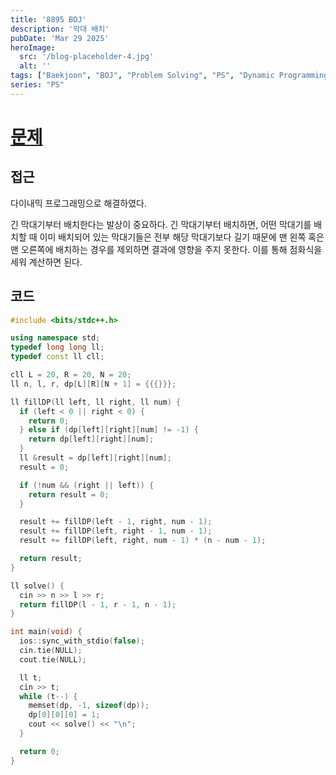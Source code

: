 ```yaml
---
title: '8895 BOJ'
description: '막대 배치'
pubDate: 'Mar 29 2025'
heroImage:
  src: '/blog-placeholder-4.jpg'
  alt: ''
tags: ["Baekjoon", "BOJ", "Problem Solving", "PS", "Dynamic Programming", "DP"]
series: "PS"
---
```


# [문제](https://www.acmicpc.net/problem/8895)

## 접근

다이내믹 프로그래밍으로 해결하였다.

긴 막대기부터 배치한다는 발상이 중요하다.
긴 막대기부터 배치하면, 어떤 막대기를 배치할 때 이미 배치되어 있는 막대기들은 전부 해당 막대기보다 길기 때문에
맨 왼쪽 혹은 맨 오른쪽에 배치하는 경우를 제외하면 결과에 영향을 주지 못한다.
이를 통해 점화식을 세워 계산하면 된다.

## 코드

```c++
#include <bits/stdc++.h>

using namespace std;
typedef long long ll;
typedef const ll cll;

cll L = 20, R = 20, N = 20;
ll n, l, r, dp[L][R][N + 1] = {{{}}};

ll fillDP(ll left, ll right, ll num) {
  if (left < 0 || right < 0) {
    return 0;
  } else if (dp[left][right][num] != -1) {
    return dp[left][right][num];
  }
  ll &result = dp[left][right][num];
  result = 0;

  if (!num && (right || left)) {
    return result = 0;
  }

  result += fillDP(left - 1, right, num - 1);
  result += fillDP(left, right - 1, num - 1);
  result += fillDP(left, right, num - 1) * (n - num - 1);

  return result;
}

ll solve() {
  cin >> n >> l >> r;
  return fillDP(l - 1, r - 1, n - 1);
}

int main(void) {
  ios::sync_with_stdio(false);
  cin.tie(NULL);
  cout.tie(NULL);

  ll t;
  cin >> t;
  while (t--) {
    memset(dp, -1, sizeof(dp));
    dp[0][0][0] = 1;
    cout << solve() << "\n";
  }

  return 0;
}
```